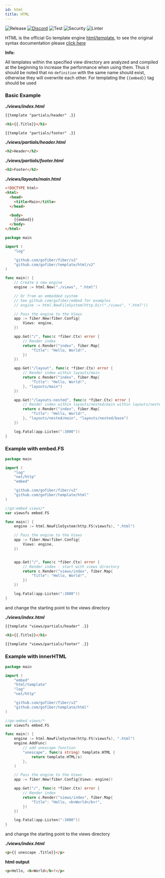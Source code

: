 ```yaml
---
id: html
title: HTML
---
```


![Release](https://img.shields.io/github/v/tag/gofiber/template?filter=html*)
[![Discord](https://img.shields.io/discord/704680098577514527?style=flat&label=%F0%9F%92%AC%20discord&color=00ACD7)](https://gofiber.io/discord)
![Test](https://github.com/gofiber/template/workflows/Tests/badge.svg)
![Security](https://github.com/gofiber/template/workflows/Security/badge.svg)
![Linter](https://github.com/gofiber/template/workflows/Linter/badge.svg)

HTML is the official Go template engine [html/template](https://golang.org/pkg/html/template/), to see the original syntax documentation please [click here](TEMPLATES_CHEATSHEET.md)

**Info:**

All templates within the specified view directory are analyzed and compiled at the beginning to increase the performance when using them.
Thus it should be noted that no `definition` with the same name should exist, otherwise they will overwrite each other.
For templating the `{{embed}}` tag should be used

### Basic Example

_**./views/index.html**_

```html
{{template "partials/header" .}}

<h1>{{.Title}}</h1>

{{template "partials/footer" .}}
```

_**./views/partials/header.html**_

```html
<h2>Header</h2>
```

_**./views/partials/footer.html**_

```html
<h2>Footer</h2>
```

_**./views/layouts/main.html**_

```html
<!DOCTYPE html>
<html>
  <head>
    <title>Main</title>
  </head>

  <body>
    {{embed}}
  </body>
</html>
```

```go
package main

import (
	"log"

	"github.com/gofiber/fiber/v2"
	"github.com/gofiber/template/html/v2"
)

func main() {
	// Create a new engine
	engine := html.New("./views", ".html")

	// Or from an embedded system
	// See github.com/gofiber/embed for examples
	// engine := html.NewFileSystem(http.Dir("./views", ".html"))

	// Pass the engine to the Views
	app := fiber.New(fiber.Config{
		Views: engine,
	})

	app.Get("/", func(c *fiber.Ctx) error {
		// Render index
		return c.Render("index", fiber.Map{
			"Title": "Hello, World!",
		})
	})

	app.Get("/layout", func(c *fiber.Ctx) error {
		// Render index within layouts/main
		return c.Render("index", fiber.Map{
			"Title": "Hello, World!",
		}, "layouts/main")
	})

    app.Get("/layouts-nested", func(c *fiber.Ctx) error {
		// Render index within layouts/nested/main within layouts/nested/base
		return c.Render("index", fiber.Map{
			"Title": "Hello, World!",
		}, "layouts/nested/main", "layouts/nested/base")
	})

	log.Fatal(app.Listen(":3000"))
}

```

### Example with embed.FS

```go
package main

import (
    "log"
    "net/http"
    "embed"

    "github.com/gofiber/fiber/v2"
    "github.com/gofiber/template/html"
)

//go:embed views/*
var viewsfs embed.FS

func main() {
    engine := html.NewFileSystem(http.FS(viewsfs), ".html")

    // Pass the engine to the Views
    app := fiber.New(fiber.Config{
        Views: engine,
    })


    app.Get("/", func(c *fiber.Ctx) error {
        // Render index - start with views directory
        return c.Render("views/index", fiber.Map{
            "Title": "Hello, World!",
        })
    })

    log.Fatal(app.Listen(":3000"))
}
```

and change the starting point to the views directory

_**./views/index.html**_

```html
{{template "views/partials/header" .}}

<h1>{{.Title}}</h1>

{{template "views/partials/footer" .}}
```

### Example with innerHTML

```go
package main

import (
    "embed"
    "html/template"
    "log"
    "net/http"

    "github.com/gofiber/fiber/v2"
    "github.com/gofiber/template/html"
)

//go:embed views/*
var viewsfs embed.FS

func main() {
    engine := html.NewFileSystem(http.FS(viewsfs), ".html")
    engine.AddFunc(
        // add unescape function
        "unescape", func(s string) template.HTML {
            return template.HTML(s)
        },
    )

    // Pass the engine to the Views
    app := fiber.New(fiber.Config{Views: engine})

    app.Get("/", func(c *fiber.Ctx) error {
        // Render index
        return c.Render("views/index", fiber.Map{
            "Title": "Hello, <b>World</b>!",
        })
    })

    log.Fatal(app.Listen(":3000"))
}
```

and change the starting point to the views directory

_**./views/index.html**_

```html
<p>{{ unescape .Title}}</p>
```

**html output**

```html
<p>Hello, <b>World</b>!</p>
```
